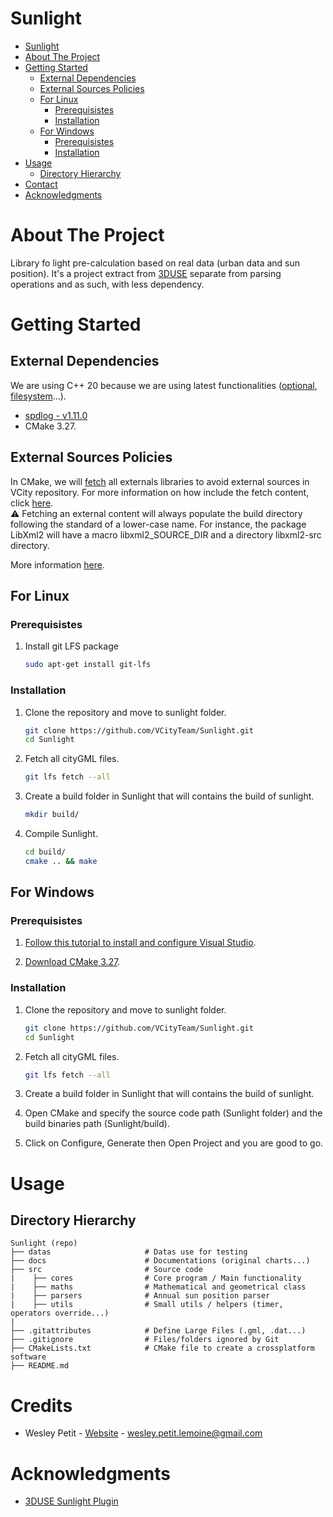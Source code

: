 # Sunlight

<!-- TOC -->

- [Sunlight](#sunlight)
- [About The Project](#about-the-project)
- [Getting Started](#getting-started)
    - [External Dependencies](#external-dependencies)
    - [External Sources Policies](#external-sources-policies)
    - [For Linux](#for-linux)
        - [Prerequisistes](#prerequisistes)
        - [Installation](#installation)
    - [For Windows](#for-windows)
        - [Prerequisistes](#prerequisistes-1)
        - [Installation](#installation-1)
- [Usage](#usage)
    - [Directory Hierarchy](#directory-hierarchy)
- [Contact](#contact)
- [Acknowledgments](#acknowledgments)

<!-- /TOC -->

# About The Project
Library fo light pre-calculation based on real data (urban data and sun position). It's a project extract from [3DUSE](https://github.com/VCityTeam/3DUSE) separate from parsing operations and as such, with less dependency.


# Getting Started
## External Dependencies
We are using C++ 20 because we are using latest functionalities ([optional](https://en.cppreference.com/w/cpp/utility/optional), [filesystem](https://en.cppreference.com/w/cpp/filesystem)...).

- [spdlog - v1.11.0](https://github.com/gabime/spdlog)
- CMake 3.27.

## External Sources Policies
In CMake, we will [fetch](https://cmake.org/cmake/help/latest/module/FetchContent.html) all externals libraries to avoid external sources in VCity repository. For more information on how include the fetch content, click [here](https://stackoverflow.com/questions/63311116/how-to-find-the-source-directory-of-package-downloaded-via-fetchcontent).  
⚠️ Fetching an external content will always populate the build directory following the standard of a lower-case name. For instance, the package LibXml2 will have a macro libxml2_SOURCE_DIR and a directory libxml2-src directory.

More information [here](https://github.com/VCityTeam/Sunlight/issues/5).

## For Linux
### Prerequisistes
1. Install git LFS package
   ``` bash
   sudo apt-get install git-lfs
   ```

### Installation
1. Clone the repository and move to sunlight folder.
   ``` bash
   git clone https://github.com/VCityTeam/Sunlight.git
   cd Sunlight
   ```

2. Fetch all cityGML files.
   ``` bash
   git lfs fetch --all
   ```

3. Create a build folder in Sunlight that will contains the build of sunlight.
   ``` bash
   mkdir build/
   ```

4. Compile Sunlight.
   ``` bash
   cd build/
   cmake .. && make
   ```

## For Windows
### Prerequisistes
1. [Follow this tutorial to install and configure Visual Studio](https://learn.microsoft.com/en-us/cpp/build/vscpp-step-0-installation?view=msvc-170).

2. [Download CMake 3.27](https://cmake.org/download/).

### Installation
1. Clone the repository and move to sunlight folder.
   ``` bash
   git clone https://github.com/VCityTeam/Sunlight.git
   cd Sunlight
   ```

2. Fetch all cityGML files.
   ``` bash
   git lfs fetch --all
   ```

3. Create a build folder in Sunlight that will contains the build of sunlight.

4. Open CMake and specify the source code path (Sunlight folder) and the build binaries path (Sunlight/build).

5. Click on Configure, Generate then Open Project and you are good to go.

# Usage
## Directory Hierarchy
```
Sunlight (repo)
├── datas                     # Datas use for testing
├── docs                      # Documentations (original charts...)
├── src                       # Source code
|    ├── cores                # Core program / Main functionality
|    ├── maths                # Mathematical and geometrical class
|    ├── parsers              # Annual sun position parser
|    ├── utils                # Small utils / helpers (timer, operators override...)
|
├── .gitattributes            # Define Large Files (.gml, .dat...)
├── .gitignore                # Files/folders ignored by Git
├── CMakeLists.txt            # CMake file to create a crossplatform software
├── README.md
```

# Credits
- Wesley Petit - [Website](https://wesleypetit.fr/) - wesley.petit.lemoine@gmail.com

# Acknowledgments
- [3DUSE Sunlight Plugin](https://github.com/VCityTeam/3DUSE)
